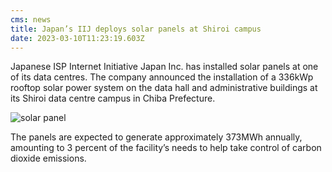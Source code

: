 ```yaml
---
cms: news
title: Japan’s IIJ deploys solar panels at Shiroi campus 
date: 2023-03-10T11:23:19.603Z
---
```

Japanese ISP Internet Initiative Japan Inc. has installed solar panels at one of its data centres. The company announced the installation of a 336kWp rooftop solar power system on the data hall and administrative buildings at its Shiroi data centre campus in Chiba Prefecture.

![solar panel](image10.png "Shiroi data centre campus in Chiba Prefecture.")

The panels are expected to generate approximately 373MWh annually, amounting to 3 percent of the facility’s needs to help take control of carbon dioxide emissions.